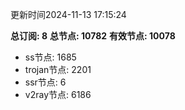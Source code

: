 更新时间2024-11-13 17:15:24

**总订阅: 8**
**总节点: 10782**
**有效节点: 10078**
- ss节点: 1685
- trojan节点: 2201
- ssr节点: 6
- v2ray节点: 6186
